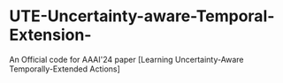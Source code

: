 # UTE-Uncertainty-aware-Temporal-Extension-
An Official code for AAAI'24 paper [Learning Uncertainty-Aware Temporally-Extended Actions]
